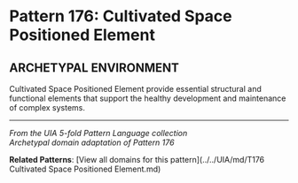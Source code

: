 # Pattern 176: Cultivated Space Positioned Element

## ARCHETYPAL ENVIRONMENT

Cultivated Space Positioned Element provide essential structural and functional elements that support the healthy development and maintenance of complex systems.

---

*From the UIA 5-fold Pattern Language collection*  
*Archetypal domain adaptation of Pattern 176*

**Related Patterns**: [View all domains for this pattern](../../UIA/md/T176 Cultivated Space Positioned Element.md)